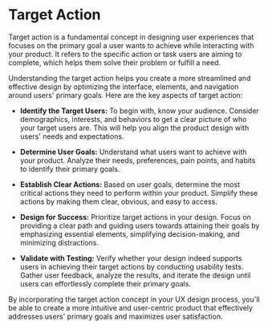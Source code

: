 # Target Action

Target action is a fundamental concept in designing user experiences that focuses on the primary goal a user wants to achieve while interacting with your product. It refers to the specific action or task users are aiming to complete, which helps them solve their problem or fulfill a need.

Understanding the target action helps you create a more streamlined and effective design by optimizing the interface, elements, and navigation around users' primary goals. Here are the key aspects of target action:

- **Identify the Target Users:** To begin with, know your audience. Consider demographics, interests, and behaviors to get a clear picture of who your target users are. This will help you align the product design with users' needs and expectations.

- **Determine User Goals:** Understand what users want to achieve with your product. Analyze their needs, preferences, pain points, and habits to identify their primary goals.

- **Establish Clear Actions:** Based on user goals, determine the most critical actions they need to perform within your product. Simplify these actions by making them clear, obvious, and easy to access.

- **Design for Success:** Prioritize target actions in your design. Focus on providing a clear path and guiding users towards attaining their goals by emphasizing essential elements, simplifying decision-making, and minimizing distractions.

- **Validate with Testing:** Verify whether your design indeed supports users in achieving their target actions by conducting usability tests. Gather user feedback, analyze the results, and iterate the design until users can effortlessly complete their primary goals.

By incorporating the target action concept in your UX design process, you'll be able to create a more intuitive and user-centric product that effectively addresses users' primary goals and maximizes user satisfaction.